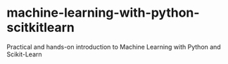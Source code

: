 # machine-learning-with-python-scitkitlearn
Practical and hands-on introduction to Machine Learning with Python and Scikit-Learn
